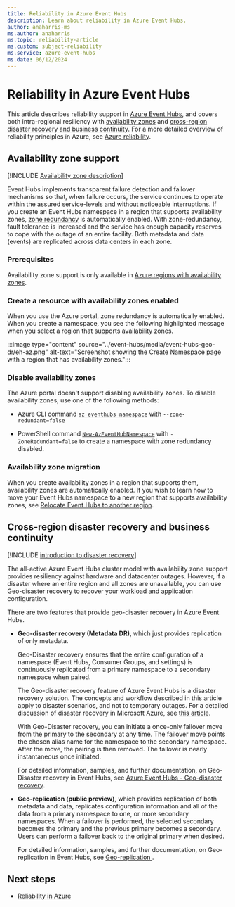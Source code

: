 ```yaml
---
title: Reliability in Azure Event Hubs
description: Learn about reliability in Azure Event Hubs.
author: anaharris-ms
ms.author: anaharris
ms.topic: reliability-article
ms.custom: subject-reliability
ms.service: azure-event-hubs
ms.date: 06/12/2024
---
```


<!--#Customer intent:  I want to understand reliability support in Azure Event Hubs so that I can respond to and/or avoid failures in order to minimize downtime and data loss. -->


# Reliability in Azure Event Hubs

This article describes reliability support in [Azure Event Hubs](../event-hubs/event-hubs-about.md), and covers both intra-regional resiliency with [availability zones](#availability-zone-support) and [cross-region disaster recovery and business continuity](#cross-region-disaster-recovery-and-business-continuity). For a more detailed overview of reliability principles in Azure, see [Azure reliability](/azure/architecture/framework/resiliency/overview).


## Availability zone support

[!INCLUDE [Availability zone description](includes/reliability-availability-zone-description-include.md)]


Event Hubs implements transparent failure detection and failover mechanisms so that, when failure occurs, the service continues to operate within the assured service-levels and without noticeable interruptions. If you create an Event Hubs namespace in a region that supports availability zones, [zone redundancy](./availability-zones-overview.md#zonal-and-zone-redundant-services) is automatically enabled. With zone-redundancy, fault tolerance is increased and the service has enough capacity reserves to cope with the outage of an entire facility. Both metadata and data (events) are replicated across data centers in each zone. 


### Prerequisites

Availability zone support is only available in [Azure regions with availability zones](./regions-list.md). 


### Create a resource with availability zones enabled

When you use the Azure portal, zone redundancy is automatically enabled. When you create a namespace, you see the following highlighted message when you select a region that supports availability zones. 

:::image type="content" source="../event-hubs/media/event-hubs-geo-dr/eh-az.png" alt-text="Screenshot showing the Create Namespace page with a region that has availability zones.":::


### Disable availability zones

The Azure portal doesn't support disabling availability zones. To disable availability zones, use one of the following methods:

- Azure CLI command [`az eventhubs namespace`](/cli/azure/eventhubs/namespace#az-eventhubs-namespace-create) with `--zone-redundant=false` 

- PowerShell command [`New-AzEventHubNamespace`](/powershell/module/az.eventhub/new-azeventhubnamespace) with `-ZoneRedundant=false` to create a namespace with zone redundancy disabled. 

### Availability zone migration

When you create availability zones in a region that supports them, availability zones are automatically enabled. If you wish to learn how to move your Event Hubs namespace to a new region that supports availability zones, see
[Relocate Event Hubs to another region](../operational-excellence/relocation-event-hub.md).


## Cross-region disaster recovery and business continuity

[!INCLUDE [introduction to disaster recovery](includes/reliability-disaster-recovery-description-include.md)]

The all-active Azure Event Hubs cluster model with availability zone support provides resiliency against  hardware and datacenter outages. However, if a disaster where an entire region and all zones are unavailable, you can use Geo-disaster recovery to recover your workload and application configuration. 

There are two features that provide geo-disaster recovery in Azure Event Hubs.

- **Geo-disaster recovery (Metadata DR)**, which just provides replication of only metadata.

    
    Geo-Disaster recovery ensures that the entire configuration of a namespace (Event Hubs, Consumer Groups, and settings) is continuously replicated from a primary namespace to a secondary namespace when paired. 
    
    The Geo-disaster recovery feature of Azure Event Hubs is a disaster recovery solution. The concepts and workflow described in this article apply to disaster scenarios, and not to temporary outages. For a detailed discussion of disaster recovery in Microsoft Azure, see [this article](/azure/architecture/resiliency/disaster-recovery-azure-applications).
    
    With Geo-Disaster recovery, you can initiate a once-only failover move from the primary to the secondary at any time. The failover move points the chosen alias name for the namespace to the secondary namespace. After the move, the pairing is then removed. The failover is nearly instantaneous once initiated. 

    For detailed information, samples, and further documentation, on Geo-Disaster recovery in Event Hubs, see [Azure Event Hubs - Geo-disaster recovery](../event-hubs/event-hubs-geo-dr.md).

- **Geo-replication (public preview)**, which provides replication of both metadata and data, replicates configuration information and all of the data from a primary namespace to one, or more secondary namespaces. When a failover is performed, the selected secondary becomes the primary and the previous primary becomes a secondary. Users can perform a failover back to the original primary when desired.

    For detailed information, samples, and further documentation, on Geo-replication in Event Hubs, see [Geo-replication ](../event-hubs/geo-replication.md).



## Next steps
- [Reliability in Azure](./overview.md)


